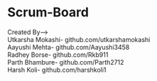 # Scrum-Board
Created By--> 
<br/>Utkarsha Mokashi- github.com/utkarshamokashi
<br/>Aayushi Mehta- github.com/Aayushi3458
<br/>Radhey Borse- github.com/Rkb911
<br/>Parth Bhambure- github.com/Parth2712
<br/>Harsh Koli- github.com/harshkoli1
